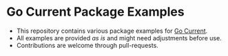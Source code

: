 # Go Current Package Examples

* This repository contains various package examples for [Go Current](https://help.gocurrent.lsretail.com).
* All examples are provided *as is* and might need adjustments before use.
* Contributions are welcome through pull-requests.
